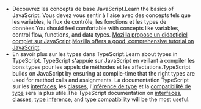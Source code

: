 - <span data-ttu-id="f7305-101">Découvrez les concepts de base JavaScript.</span><span class="sxs-lookup"><span data-stu-id="f7305-101">Learn the basics of JavaScript.</span></span> <span data-ttu-id="f7305-102">Vous devez vous sentir à l'aise avec des concepts tels que les variables, le flux de contrôle, les fonctions et les types de données.</span><span class="sxs-lookup"><span data-stu-id="f7305-102">You should feel comfortable with concepts like variables, control flow, functions, and data types.</span></span> <span data-ttu-id="f7305-103">[Mozilla propose un didacticiel complet sur JavaScript](https://developer.mozilla.org/docs/Web/JavaScript/Guide/Introduction).</span><span class="sxs-lookup"><span data-stu-id="f7305-103">[Mozilla offers a good, comprehensive tutorial on JavaScript](https://developer.mozilla.org/docs/Web/JavaScript/Guide/Introduction).</span></span>
- <span data-ttu-id="f7305-104">En savoir plus sur les types dans TypeScript.</span><span class="sxs-lookup"><span data-stu-id="f7305-104">Learn about types in TypeScript.</span></span> <span data-ttu-id="f7305-105">TypeScript s'appuie sur JavaScript en veillant à compiler les bons types pour les appels de méthodes et les affectations.</span><span class="sxs-lookup"><span data-stu-id="f7305-105">TypeScript builds on JavaScript by ensuring at compile-time that the right types are used for method calls and assignments.</span></span> <span data-ttu-id="f7305-106">La documentation TypeScript sur les [interfaces](https://www.typescriptlang.org/docs/handbook/interfaces.html), les [classes](https://www.typescriptlang.org/docs/handbook/classes.html), l'[inférence de type](https://www.typescriptlang.org/docs/handbook/type-inference.html) et la [compatibilité de type](https://www.typescriptlang.org/docs/handbook/type-compatibility.html) sera la plus utile.</span><span class="sxs-lookup"><span data-stu-id="f7305-106">The TypeScript documentation on [interfaces](https://www.typescriptlang.org/docs/handbook/interfaces.html), [classes](https://www.typescriptlang.org/docs/handbook/classes.html), [type inference](https://www.typescriptlang.org/docs/handbook/type-inference.html), and [type compatibility](https://www.typescriptlang.org/docs/handbook/type-compatibility.html) will be the most useful.</span></span>

